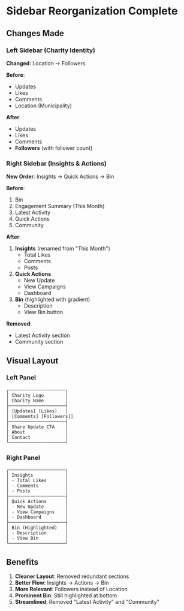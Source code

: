 # Sidebar Reorganization Complete

## Changes Made

### Left Sidebar (Charity Identity)
**Changed**: Location → Followers

**Before**:
- Updates
- Likes  
- Comments
- Location (Municipality)

**After**:
- Updates
- Likes
- Comments
- **Followers** (with follower count)

### Right Sidebar (Insights & Actions)
**New Order**: Insights → Quick Actions → Bin

**Before**:
1. Bin
2. Engagement Summary (This Month)
3. Latest Activity
4. Quick Actions
5. Community

**After**:
1. **Insights** (renamed from "This Month")
   - Total Likes
   - Comments
   - Posts
2. **Quick Actions**
   - New Update
   - View Campaigns
   - Dashboard
3. **Bin** (highlighted with gradient)
   - Description
   - View Bin button

**Removed**:
- Latest Activity section
- Community section

## Visual Layout

### Left Panel
```
┌─────────────────────┐
│ Charity Logo        │
│ Charity Name        │
├─────────────────────┤
│ [Updates] [Likes]   │
│ [Comments] [Followers]│
├─────────────────────┤
│ Share Update CTA    │
│ About               │
│ Contact             │
└─────────────────────┘
```

### Right Panel
```
┌─────────────────────┐
│ Insights            │
│ - Total Likes       │
│ - Comments          │
│ - Posts             │
├─────────────────────┤
│ Quick Actions       │
│ - New Update        │
│ - View Campaigns    │
│ - Dashboard         │
├─────────────────────┤
│ Bin (Highlighted)   │
│ - Description       │
│ - View Bin          │
└─────────────────────┘
```

## Benefits

1. **Cleaner Layout**: Removed redundant sections
2. **Better Flow**: Insights → Actions → Bin
3. **More Relevant**: Followers instead of Location
4. **Prominent Bin**: Still highlighted at bottom
5. **Streamlined**: Removed "Latest Activity" and "Community"
